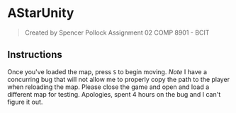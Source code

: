 # AStarUnity
> Created by Spencer Pollock
> Assignment 02 COMP 8901 - BCIT
## Instructions
Once you've loaded the map, press `S` to begin moving.
*Note* I have a concurring bug that will not allow me to properly copy the path to the player when reloading the map. Please close the game and open and load a different map for testing. Apologies, spent 4 hours on the bug and I can't figure it out.
